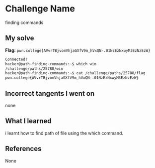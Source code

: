 # Challenge Name
finding commands

## My solve
**Flag:** `pwn.college{AVvrTBjvomVhjaGXfV9m_hVxQN-.01NzEzNxwyM3EzNzEzW}`

```bash
Connected!
hacker@path~finding-commands:~$ which win
/challenge/paths/25788/win
hacker@path~finding-commands:~$ cat /challenge/paths/25788/flag
pwn.college{AVvrTBjvomVhjaGXfV9m_hVxQN-.01NzEzNxwyM3EzNzEzW}
```

## Incorrect tangents I went on
none

## What I learned
i learnt how to find path of file using the which command.

## References 
None
